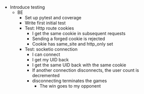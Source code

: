- Introduce testing
  - BE
    - Set up pytest and coverage
    - Write first initial test
    * Test: Http route cookies
      - I get the same cookie in subsequent requests
      - Sending a forged cookie is rejected
      - Cookie has same_site and http_only set
    * Test: socketio connection
      - I can connect
      - I get my UID back
      - I get the same UID back with the same cookie
      - If another connection disconnects, the user count is decremented
      - disconnecting terminates the games
        - The win goes to my opponent
